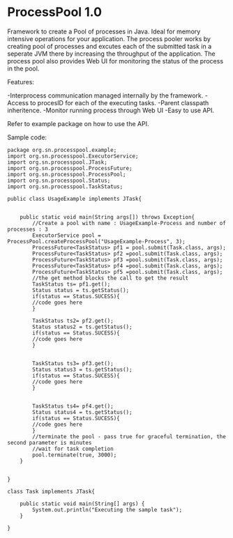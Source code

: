 # ProcessPool 1.0

Framework to create a Pool of processes in Java. Ideal for memory intensive operations for your application. 
The process pooler works by creating pool of processes and excutes each of the submitted task in a seperate JVM there by increasing the throughput of the application. The process pool also provides Web UI for monitoring the status of the process in the pool.

Features:

-Interprocess communication managed internally by the framework.
-Access to procesID for each of the executing tasks.
-Parent classpath inheritence.
-Monitor running process through Web UI
-Easy to use API.


Refer to example package on how to use the API.

Sample code:

	package org.sn.processpool.example;
	import org.sn.processpool.ExecutorService;
	import org.sn.processpool.JTask;
	import org.sn.processpool.ProcessFuture;
	import org.sn.processpool.ProcessPool;
	import org.sn.processpool.Status;
	import org.sn.processpool.TaskStatus;

	public class UsageExample implements JTask{

	
		public static void main(String args[]) throws Exception{
			//Create a pool with name : UsageExample-Process and number of processes : 3
			ExecutorService pool = ProcessPool.createProcessPool("UsageExample-Process", 3);
			ProcessFuture<TaskStatus> pf1 = pool.submit(Task.class, args);
			ProcessFuture<TaskStatus> pf2 =pool.submit(Task.class, args);
			ProcessFuture<TaskStatus> pf3 =pool.submit(Task.class, args);
			ProcessFuture<TaskStatus> pf4 =pool.submit(Task.class, args);
			ProcessFuture<TaskStatus> pf5 =pool.submit(Task.class, args);
			//the get method blocks the call to get the result
			TaskStatus ts= pf1.get();
			Status status = ts.getStatus();
			if(status == Status.SUCESS){
			//code goes here
			}
		
			TaskStatus ts2= pf2.get();
			Status status2 = ts.getStatus();
			if(status == Status.SUCESS){
			//code goes here
			}
		
		
			TaskStatus ts3= pf3.get();
			Status status3 = ts.getStatus();
			if(status == Status.SUCESS){
			//code goes here
			}
		
		
			TaskStatus ts4= pf4.get();
			Status status4 = ts.getStatus();
			if(status == Status.SUCESS){
			//code goes here
			}
			//terminate the pool - pass true for graceful termination, the second parameter is minutes
			//wait for task completion
			pool.terminate(true, 3000);
		}


	}

	class Task implements JTask{

		public static void main(String[] args) {
			System.out.println("Executing the sample task");
		}
	
	}
